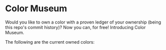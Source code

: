 # Color Museum

Would you like to own a color with a proven ledger of your ownership (being this repo's commit history)? Now you can, for free! Introducing Color Museum.

The following are the current owned colors:

